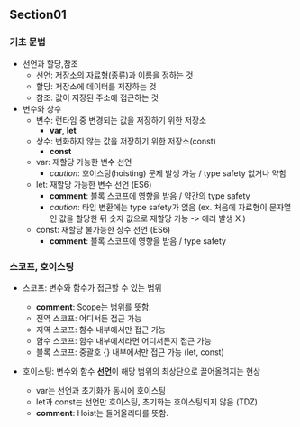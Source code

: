 ## Section01
### 기초 문법
- 선언과 할당,참조
    - 선언: 저장소의 자료형(종류)과 이름을 정하는 것
    - 할당: 저장소에 데이터를 저장하는 것
    - 참조: 값이 저장된 주소에 접근하는 것
- 변수와 상수
    - 변수: 런타임 중 변경되는 값을 저장하기 위한 저장소
        - **var**, **let**
    - 상수: 변화하지 않는 값을 저장하기 위한 저장소(const)
        - **const**
    - var: 재할당 가능한 변수 선언
        - *caution*: 호이스팅(hoisting) 문제 발생 가능 / type safety 없거나 약함
    - let: 재할당 가능한 변수 선언 (ES6)
        - **comment**: 블록 스코프에 영향을 받음 / 약간의 type safety
        - *caution*: 타입 변환에는 type safety가 없음 (ex. 처음에 자료형이 문자열인 값을 할당한 뒤 숫자 값으로 재할당 가능 -> 에러 발생 X )
    - const: 재할당 불가능한 상수 선언 (ES6)
        - **comment**: 블록 스코프에 영향을 받음 / type safety
### 스코프, 호이스팅
- 스코프: 변수와 함수가 접근할 수 있는 범위
    - **comment**: Scope는 범위를 뜻함.
    - 전역 스코프: 어디서든 접근 가능
    - 지역 스코프: 함수 내부에서만 접근 가능
    - 함수 스코프: 함수 내부에서라면 어디서든지 접근 가능
    - 블록 스코프: 중괄호 {} 내부에서만 접근 가능 (let, const)

- 호이스팅: 변수와 함수 **선언**이 해당 범위의 최상단으로 끌어올려지는 현상
    - var는 선언과 초기화가 동시에 호이스팅
    - let과 const는 선언만 호이스팅, 초기화는 호이스팅되지 않음 (TDZ)
    - **comment**: Hoist는 들어올리다를 뜻함.
